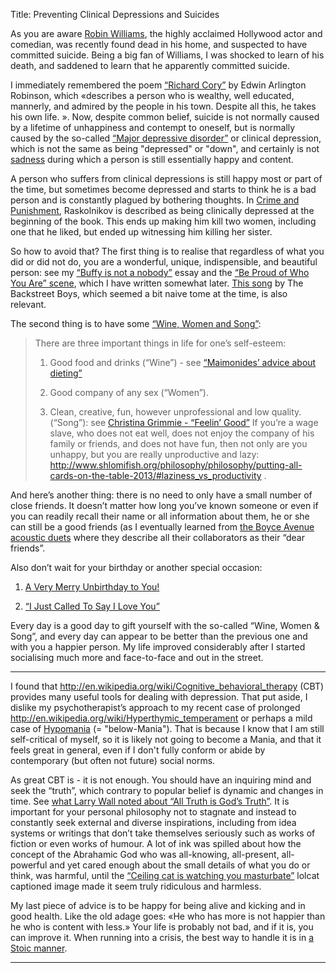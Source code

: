 Title: Preventing Clinical Depressions and Suicides

As you are aware [Robin Williams](http://en.wikipedia.org/wiki/Robin_Williams), the highly acclaimed Hollywood actor and comedian, was recently found dead in his home, and suspected to have committed suicide. Being a big fan of Williams, I was shocked to learn of his death, and saddened to learn that he apparently committed suicide.

I immediately remembered the poem [“Richard Cory”](http://en.wikipedia.org/wiki/Richard_Cory) by Edwin Arlington Robinson, which «describes a person who is wealthy, well educated, mannerly, and admired by the people in his town. Despite all this, he takes his own life. ». Now, despite common belief, suicide is not normally caused by a lifetime of unhappiness and contempt to oneself, but is normally caused by the so-called [“Major depressive disorder”](http://en.wikipedia.org/wiki/Major_depressive_disorder) or clinical depression, which is not the same as being "depressed" or "down", and certainly is not [sadness](http://en.wikipedia.org/wiki/Sadness) during which a person is still essentially happy and content.

A person who suffers from clinical depressions is still happy most or part of the time, but sometimes become depressed and starts to think he is a bad person and is constantly plagued by bothering thoughts. In [Crime and Punishment](http://en.wikipedia.org/wiki/Crime_and_Punishment), Raskolnikov is described as being clinically depressed at the beginning of the book. This ends up making him kill two women, including one that he liked, but ended up witnessing him killing her sister.

So how to avoid that? The first thing is to realise that regardless of what you did or did not do, you are a wonderful, unique, indispensible, and beautiful person: see my [“Buffy is not a nobody”](http://plus.google.com/+ShlomiFish/posts/dDJwvtcGE5N) essay and the [“Be Proud of Who You Are” scene](http://www.shlomifish.org/humour/fortunes/show.cgi?id=buffy-a-few-good-slayers--proud-of-who-you-are), which I have written somewhat later. [This song](http://www.youtube.com/watch?v=0Gl2QnHNpkA) by The Backstreet Boys, which seemed a bit naive tome at the time, is also relevant.

The second thing is to have some [“Wine, Women and Song”](http://plus.google.com/+ShlomiFish/posts/YEHxgGMedJJ):

> There are three important things in life for one’s self-esteem:
>
> 1. Good food and drinks (“Wine”) - see [“Maimonides’ advice about dieting”](http://judaism.stackexchange.com/questions/27195/maimonides-advice-about-dieting)
>
> 2. Good company of any sex (“Women”).
>
> 3. Clean, creative, fun, however unprofessional and low quality. (“Song”): see [Christina Grimmie - “Feelin’ Good”](http://www.youtube.com/watch?v=kYX8sjIzjGw)
> If you’re a wage slave, who does not eat well, does not enjoy the company of his family or friends, and does not have fun, then not only are you unhappy, but you are really unproductive and lazy: http://www.shlomifish.org/philosophy/philosophy/putting-all-cards-on-the-table-2013/#laziness_vs_productivity .

And here’s another thing: there is no need to only have a small number of close friends. It doesn’t matter how long you’ve known someone or even if you can readily recall their name or all information about them, he or she can still be a good friends (as I eventually learned from [the Boyce Avenue acoustic duets](http://www.youtube.com/watch?v=M4zCOHFrLVY&list=PL5683ED7495D953AB) where they describe all their collaborators as their “dear friends”.

Also don’t wait for your birthday or another special occasion:

1. [A Very Merry Unbirthday to You!](http://www.youtube.com/watch?v=RdsZT7WKjW8)

2. [“I Just Called To Say I Love You”](http://www.youtube.com/watch?v=QwOU3bnuU0k)

Every day is a good day to gift yourself with the so-called
“Wine, Women & Song”, and every day can appear to be better than the previous
one and with you a happier person. My life improved considerably after I
started socialising much more and face-to-face and out in the street.

----

I found that http://en.wikipedia.org/wiki/Cognitive_behavioral_therapy
(CBT) provides many useful tools for dealing with depression. That put aside,
I dislike my psychotherapist’s
approach to my recent case of prolonged
http://en.wikipedia.org/wiki/Hyperthymic_temperament or perhaps a mild
case of [Hypomania](http://en.wikipedia.org/wiki/Hypomania) (=
"below-Mania"). That is because  I know that
I am still self-critical of myself, so it is likely not going to become a
Mania, and that it feels great in general, even if I don't fully conform or
abide by contemporary (but often not future) social norms.

As great CBT is - it is not enough. You should have an inquiring mind and
seek the “truth”, which contrary to popular belief is dynamic and changes in
time. See [what Larry Wall noted about “All Truth is God’s Truth”](http://www.shlomifish.org/humour/fortunes/show.cgi?id=larry-wall-all-truth-is-gods-truh). It is important for your personal philosophy not to stagnate and instead to constantly seek external and diverse inspirations, including from idea systems or writings that don’t take themselves seriously such as works of fiction or even works of humour. A lot of ink was spilled about how the concept of the Abrahamic God who was all-knowing, all-present, all-powerful and yet cared enough about the small details of what you do or think, was harmful, until the [“Ceiling cat is watching you masturbate”](http://www.roflcat.com/ceiling-cat-is-watching-you-masturbate) lolcat captioned image made it seem truly ridiculous and harmless.

My last piece of advice is to be happy for being alive and kicking and
in good health. Like the old adage goes: «He who has more is not happier
than he who is content with less.» Your life is probably not bad, and
if it is, you can improve it. When running into a crisis, the best way to handle it is in [a Stoic manner](http://unarmed.shlomifish.org/1747.html).

---------------

